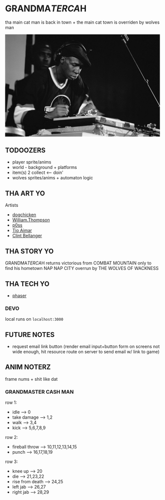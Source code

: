 # GRANDMA$TER CA$H

tha main cat man is back in town + the main cat town is overriden by wolves man

![grandmaster flash](/assets/grandmaster-F.jpeg)

## TODOOZERS

- player sprite/anims
- world - background + platforms
- item(s) 2 collect <-- doin'
- wolves sprites/anims + automaton logic

## THA ART YO

Artists
- [dogchicken](https://opengameart.org/users/dogchicken)
- [William.Thompson](https://opengameart.org/users/williamthompsonj)
- [p0ss](https://opengameart.org/users/p0ss)
- [Tio Aimar](https://opengameart.org/users/tio-aimar)
- [Clint Bellanger](https://opengameart.org/users/clint-bellanger)

## THA STORY YO

GRANDMA$TER CA$H returns victorious from COMBAT MOUNTAIN only to find his hometown NAP NAP CITY overrun by THE WOLVES OF WACKNESS

## THA TECH YO

- [phaser](https://phaser.io/)

### DEVO

local runs on `localhost:3000`

## FUTURE NOTES

- request email link button (render email input+button form on screens not wide enough, hit resource route on server to send email w/ link to game)

## ANIM NOTERZ

frame nums + shit like dat

### GRANDMASTER CASH MAN

row 1:
- idle --> 0
- take damage --> 1,2
- walk --> 3,4
- kick --> 5,6,7,8,9

row 2:
- fireball throw --> 10,11,12,13,14,15
- punch --> 16,17,18,19

row 3:
- knee up --> 20
- die --> 21,23,22
- rise from death --> 24,25
- left jab --> 26,27
- right jab --> 28,29

